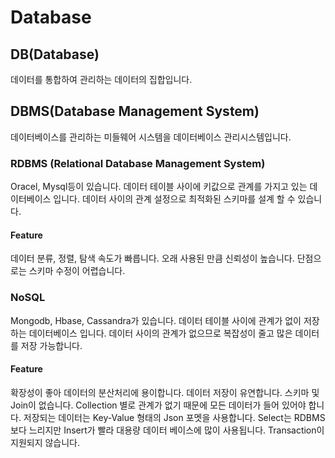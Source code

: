 <script> MathJax.Hub.Queue(["Typeset", MathJax.Hub]); </script>

# Database

## DB(Database)
데이터를 통합하여 관리하는 데이터의 집합입니다.

## DBMS(Database Management System)
데이터베이스를 관리하는 미들웨어 시스템을 데이터베이스 관리시스템입니다. 

### RDBMS (Relational Database Management System) 
Oracel, Mysql등이 있습니다.
데이터 테이블 사이에 키값으로 관계를 가지고 있는 데이터베이스 입니다. 
데이터 사이의 관계 설정으로 최적화된 스키마를 설계 할 수 있습니다.

#### Feature
데이터 분류, 정렬, 탐색 속도가 빠릅니다.
오래 사용된 만큼 신뢰성이 높습니다.
단점으로는 스키마 수정이 어렵습니다. 

### NoSQL
Mongodb, Hbase, Cassandra가 있습니다.
데이터 테이블 사이에 관계가 없이 저장하는 데이터베이스 입니다.
데이터 사이의 관계가 없으므로 복잡성이 줄고 많은 데이터를 저장 가능합니다. 

#### Feature
확장성이 좋아 데이터의 분산처리에 용이합니다. 
데이터 저장이 유연합니다. 
스키마 및 Join이 없습니다. 
Collection 별로 관계가 없기 때문에 모든 데이터가 들어 있어야 합니다. 
저장되는 데이터는 Key-Value 형태의 Json 포멧을 사용합니다. 
Select는 RDBMS 보다 느리지만 Insert가 빨라 대용량 데이터 베이스에 많이 사용됩니다. 
Transaction이 지원되지 않습니다. 
